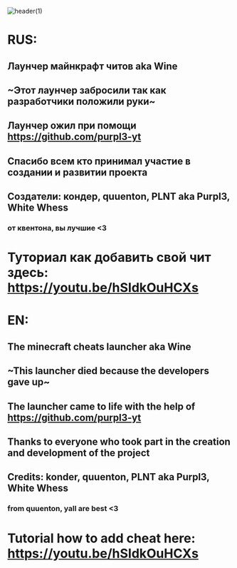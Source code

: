 ![header(1)](https://user-images.githubusercontent.com/80628386/203738665-56610d5a-684e-4c14-a6ab-680bb203a6f2.png)



# RUS:
## Лаунчер майнкрафт читов aka Wine
## ~Этот лаунчер забросили так как разработчики положили руки~
## Лаунчер ожил при помощи https://github.com/purpl3-yt
## Спасибо всем кто принимал участие в создании и развитии проекта 
## Создатели: кондер, quuenton, PLNT aka Purpl3, White Whess
### от квентона, вы лучшие <3
# Туториал как добавить свой чит здесь: https://youtu.be/hSIdkOuHCXs

# EN:

## The minecraft cheats launcher aka Wine
## ~This launcher died because the developers gave up~
## The launcher came to life with the help of https://github.com/purpl3-yt
## Thanks to everyone who took part in the creation and development of the project
## Credits: konder, quuenton, PLNT aka Purpl3, White Whess
### from quuenton, yall are best <3
# Tutorial how to add cheat here: https://youtu.be/hSIdkOuHCXs
